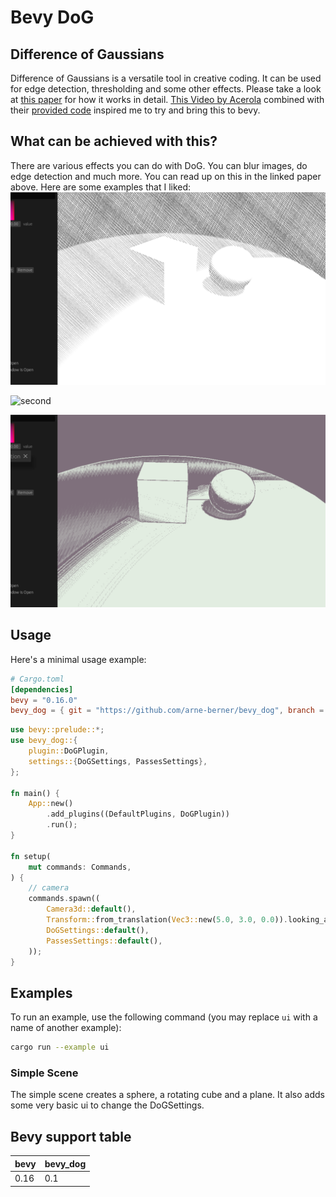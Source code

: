 # Bevy DoG
## Difference of Gaussians
Difference of Gaussians is a versatile tool in creative coding. It can be used for edge detection, thresholding and some other effects. 
Please take a look at [this paper](https://users.cs.northwestern.edu/~sco590/winnemoeller-cag2012.pdf) for how it works in detail. [This Video by Acerola](https://www.youtube.com/watch?v=5EuYKEvugLU) combined with their [provided code](https://github.com/GarrettGunnell/Post-Processing/tree/main/Assets/Edge%20Detection) inspired me to try and bring this to bevy.

## What can be achieved with this?
There are various effects you can do with DoG. You can blur images, do edge detection and much more. You can read up on this in the linked paper above. Here are some examples that I liked:
![first](./resources/Pasted_image.png)


![second](./resources/Pasted_image_2.png.png)


![third](./resources/Pasted_image_3.png)

## Usage
Here's a minimal usage example:
```toml
# Cargo.toml
[dependencies]
bevy = "0.16.0"
bevy_dog = { git = "https://github.com/arne-berner/bevy_dog", branch = "main" }
```

```rust
use bevy::prelude::*;
use bevy_dog::{
    plugin::DoGPlugin,
    settings::{DoGSettings, PassesSettings},
};

fn main() {
    App::new()
        .add_plugins((DefaultPlugins, DoGPlugin))
        .run();
}

fn setup(
    mut commands: Commands,
) {
    // camera
    commands.spawn((
        Camera3d::default(),
        Transform::from_translation(Vec3::new(5.0, 3.0, 0.0)).looking_at(Vec3::default(), Vec3::Y),
        DoGSettings::default(),
        PassesSettings::default(),
    ));
}

```

## Examples
To run an example, use the following command (you may replace `ui` with a name of another example):

```bash
cargo run --example ui
```

### Simple Scene
The simple scene creates a sphere, a rotating cube and a plane. It also adds some very basic ui to change the DoGSettings.

## Bevy support table
| bevy | bevy_dog  |
|------|-----------|
| 0.16 | 0.1       |
